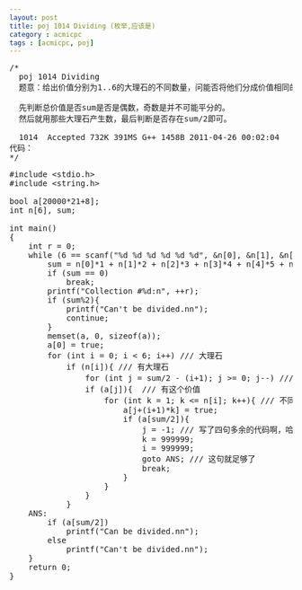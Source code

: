 ```yaml
---
layout: post
title: poj 1014 Dividing (枚举,应该是)
category : acmicpc
tags : [acmicpc, poj]
---
```


<pre>/*    
  poj 1014 Dividing    
  题意：给出价值分别为1..6的大理石的不同数量，问能否将他们分成价值相同的两堆。    
    
  先判断总价值是否sum是否是偶数，奇数是并不可能平分的。    
  然后就用那些大理石产生数，最后判断是否存在sum/2即可。    
    
  1014	Accepted 732K 391MS G++	1458B 2011-04-26 00:02:04    
代码：    
*/</pre>    
<!--more-->    
<pre>#include &lt;stdio.h&gt;    
#include &lt;string.h&gt;    
    
bool a[20000*21+8];    
int n[6], sum;    
    
int main()    
{    
    int r = 0;    
    while (6 == scanf("%d %d %d %d %d %d", &amp;n[0], &amp;n[1], &amp;n[2], &amp;n[3], &amp;n[4], &amp;n[5])){    
        sum = n[0]*1 + n[1]*2 + n[2]*3 + n[3]*4 + n[4]*5 + n[5]*6;    
        if (sum == 0)    
            break;    
        printf("Collection #%d:n", ++r);    
        if (sum%2){    
            printf("Can't be divided.nn");    
            continue;    
        }    
        memset(a, 0, sizeof(a));    
        a[0] = true;    
        for (int i = 0; i &lt; 6; i++) /// 大理石    
            if (n[i]){ /// 有大理石    
                for (int j = sum/2 - (i+1); j &gt;= 0; j--) /// 改一下这个起始循环点就过了，不然超时    
                if (a[j]){  /// 有这个价值    
                    for (int k = 1; k &lt;= n[i]; k++){ /// 不同数量    
                        a[j+(i+1)*k] = true;    
                        if (a[sum/2]){    
                            j = -1; /// 写了四句多余的代码啊，哈哈    
                            k = 999999;    
                            i = 999999;    
                            goto ANS; /// 这句就足够了    
                            break;    
                        }    
                    }    
                }    
            }    
    ANS:    
        if (a[sum/2])    
            printf("Can be divided.nn");    
        else    
            printf("Can't be divided.nn");    
    }    
    return 0;    
}</pre>
